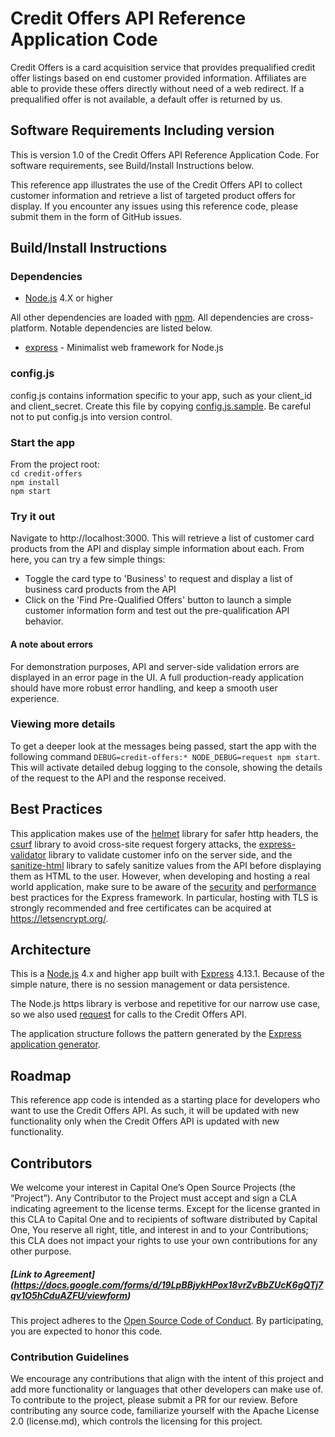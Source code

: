 # Credit Offers API Reference Application Code

Credit Offers is a card acquisition service that provides prequalified credit offer listings based on end customer provided information. Affiliates are able to provide these offers directly without need of a web redirect.  If a prequalified offer is not available, a default offer is returned by us.

## Software Requirements Including version
This is version 1.0 of the Credit Offers API Reference Application Code. For software requirements, see Build/Install Instructions below.

This reference app illustrates the use of the Credit Offers API to collect customer information and retrieve a list of targeted product offers for display. If you encounter any issues using this reference code, please submit them in the form of GitHub issues.

## Build/Install Instructions
### Dependencies
* [Node.js](https://nodejs.org) 4.X or higher

All other dependencies are loaded with [npm](https://www.npmjs.com/). All dependencies are cross-platform. Notable dependencies are listed below.
* [express](http://expressjs.com/) - Minimalist web framework for Node.js

### config.js
config.js contains information specific to your app, such as your client_id and client_secret. Create this file by copying [config.js.sample](/credit-offers/config.js.sample). Be careful not to put config.js into version control.

### Start the app
From the project root:  
`cd credit-offers`  
`npm install`  
`npm start`

### Try it out

Navigate to http://localhost:3000.  This will retrieve a list of customer card products from the API and display simple information about each.  From here, you can try a few simple things:

  * Toggle the card type to 'Business' to request and display a list of business card products from the API
  * Click on the 'Find Pre-Qualified Offers' button to launch a simple customer information form and test out the pre-qualification API behavior.

#### A note about errors

For demonstration purposes, API and server-side validation errors are displayed in an error page in the UI.  A full production-ready application should have more robust error handling, and keep a smooth user experience.

### Viewing more details

To get a deeper look at the messages being passed, start the app with the following command `DEBUG=credit-offers:* NODE_DEBUG=request npm start`.  This will activate detailed debug logging to the console, showing the details of the request to the API and the response received.

## Best Practices
This application makes use of the [helmet](https://www.npmjs.com/package/helmet) library for safer http headers, the [csurf](https://www.npmjs.com/package/csurf) library to avoid cross-site request forgery attacks, the [express-validator](https://www.npmjs.com/package/express-validator) library to validate customer info on the server side, and the [sanitize-html](https://www.npmjs.com/package/sanitize-html) library to safely sanitize values from the API before displaying them as HTML to the user. However, when developing and hosting a real world application, make sure to be aware of the [security](http://expressjs.com/en/advanced/best-practice-security.html) and [performance](http://expressjs.com/en/advanced/best-practice-performance.html) best practices for the Express framework. In particular, hosting with TLS is strongly recommended and free certificates can be acquired at https://letsencrypt.org/.

## Architecture
This is a [Node.js](https://nodejs.org) 4.x and higher app built with [Express](http://expressjs.com/) 4.13.1.  Because of the simple nature, there is no session management or data persistence.

The Node.js https library is verbose and repetitive for our narrow use case, so we also used [request](https://github.com/request/request) for calls to the Credit Offers API.

The application structure follows the pattern generated by the [Express application generator](http://expressjs.com/en/starter/generator.html).

## Roadmap
This reference app code is intended as a starting place for developers who want to use the Credit Offers API. As such, it will be updated with new functionality only when the Credit Offers API is updated with new functionality.

## Contributors
We welcome your interest in Capital One’s Open Source Projects (the “Project”). Any Contributor to the Project must accept and sign a CLA indicating agreement to the license terms. Except for the license granted in this CLA to Capital One and to recipients of software distributed by Capital One, You reserve all right, title, and interest in and to your Contributions; this CLA does not impact your rights to use your own contributions for any other purpose.

##### [Link to Agreement] (https://docs.google.com/forms/d/19LpBBjykHPox18vrZvBbZUcK6gQTj7qv1O5hCduAZFU/viewform)

This project adheres to the [Open Source Code of Conduct][code-of-conduct]. By participating, you are expected to honor this code.

[code-of-conduct]: http://www.capitalone.io/codeofconduct/

### Contribution Guidelines
We encourage any contributions that align with the intent of this project and add more functionality or languages that other developers can make use of. To contribute to the project, please submit a PR for our review. Before contributing any source code, familiarize yourself with the Apache License 2.0 (license.md), which controls the licensing for this project.
